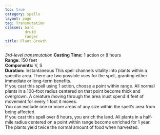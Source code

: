 ```yaml
---
toc: true
category: spells
layout: page
tag: Transmutation
classes: bard
         druid
         ranger
title: Plant Growth 
---
```

_3rd-level transmutation_ 
**Casting Time:** 1 action or 8 hours    
**Range:** 150 feet    
**Components:** V, S    
**Duration:** Instantaneous 
This spell channels vitality into plants within a specific area. There are two possible uses for the spell, granting either immediate or long-term benefits.    
If you cast this spell using 1 action, choose a point within range. All normal plants in a 100-foot radius centered on that point become thick and overgrown. A creature moving through the area must spend 4 feet of movement for every 1 foot it moves.    
You can exclude one or more areas of any size within the spell's area from being affected.    
If you cast this spell over 8 hours, you enrich the land. All plants in a half-mile radius centered on a point within range become enriched for 1 year. The plants yield twice the normal amount of food when harvested. 